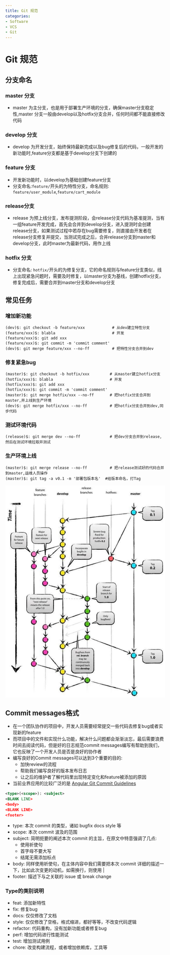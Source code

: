 ```yaml
---
title: Git 规范
categories:
- Software
- VCS
- Git
---
```

# Git 规范

## 分支命名

### master 分支

- master 为主分支，也是用于部署生产环境的分支，确保master分支稳定性,master 分支一般由develop以及hotfix分支合并，任何时间都不能直接修改代码

### develop 分支

- develop 为开发分支，始终保持最新完成以及bug修复后的代码，一般开发的新功能时,feature分支都是基于develop分支下创建的

### feature 分支

- 开发新功能时，以develop为基础创建feature分支
- 分支命名:`feature/`开头的为特性分支，命名规则: `feature/user_module`,`feature/cart_module`

### release分支

- release 为预上线分支，发布提测阶段，会release分支代码为基准提测，当有一组feature开发完成，首先会合并到develop分支，进入提测时会创建release分支，如果测试过程中若存在bug需要修复，则直接由开发者在release分支修复并提交，当测试完成之后，合并release分支到master和develop分支，此时master为最新代码，用作上线

### hotfix 分支

- 分支命名: `hotfix/`开头的为修复分支，它的命名规则与feature分支类似，线上出现紧急问题时，需要及时修复，以master分支为基线，创建hotfix分支，修复完成后，需要合并到master分支和develop分支

## 常见任务

### 增加新功能

```shell
(dev)$: git checkout -b feature/xxx            # 从dev建立特性分支
(feature/xxx)$: blabla                         # 开发
(feature/xxx)$: git add xxx
(feature/xxx)$: git commit -m 'commit comment'
(dev)$: git merge feature/xxx --no-ff          # 把特性分支合并到dev
```

### 修复紧急bug

```shell
(master)$: git checkout -b hotfix/xxx         # 从master建立hotfix分支
(hotfix/xxx)$: blabla                         # 开发
(hotfix/xxx)$: git add xxx
(hotfix/xxx)$: git commit -m 'commit comment'
(master)$: git merge hotfix/xxx --no-ff       # 把hotfix分支合并到master,并上线到生产环境
(dev)$: git merge hotfix/xxx --no-ff          # 把hotfix分支合并到dev,同步代码
```

### 测试环境代码

```shell
(release)$: git merge dev --no-ff             # 把dev分支合并到release,然后在测试环境拉取并测试
```

### 生产环境上线

```shell
(master)$: git merge release --no-ff          # 把release测试好的代码合并到master,运维人员操作
(master)$: git tag -a v0.1 -m '部署包版本名'  #给版本命名，打Tag
```

![](https://raw.githubusercontent.com/LuShan123888/Files/main/Pictures/2020-12-10-2020-11-27-640-6467611.jpeg)

## Commit messages格式

- 在一个团队协作的项目中，开发人员需要经常提交一些代码去修复bug或者实现新的feature
- 而项目中的文件和实现什么功能，解决什么问题都会渐渐淡忘，最后需要浪费时间去阅读代码，但是好的日志规范commit messages编写有帮助到我们，它也反映了一个开发人员是否是良好的协作者
- 编写良好的Commit messages可以达到3个重要的目的:
    - 加快review的流程
    - 帮助我们编写良好的版本发布日志
    - 让之后的维护者了解代码里出现特定变化和feature被添加的原因
- 当前业界应用的比较广泛的是 [Angular Git Commit Guidelines](https://github.com/angular/angular.js/blob/master/DEVELOPERS.md#-git-commit-guidelines)

```xml
<type>(<scope>): <subject>
<BLANK LINE>
<body>
<BLANK LINE>
<footer>
```

- type: 本次 commit 的类型，诸如 bugfix docs style 等
- scope: 本次 commit 波及的范围
- subject: 简明扼要的阐述本次 commit 的主旨，在原文中特意强调了几点:
    - 使用祈使句
    - 首字母不要大写
    - 结尾无需添加标点
- body: 同样使用祈使句，在主体内容中我们需要把本次 commit 详细的描述一下，比如此次变更的动机，如需换行，则使用 |
- footer: 描述下与之关联的 issue 或 break change

### Type的类别说明

- feat: 添加新特性
- fix: 修复bug
- docs: 仅仅修改了文档
- style: 仅仅修改了空格，格式缩进，都好等等，不改变代码逻辑
- refactor: 代码重构，没有加新功能或者修复bug
- perf: 增加代码进行性能测试
- test: 增加测试用例
- chore: 改变构建流程，或者增加依赖库，工具等

